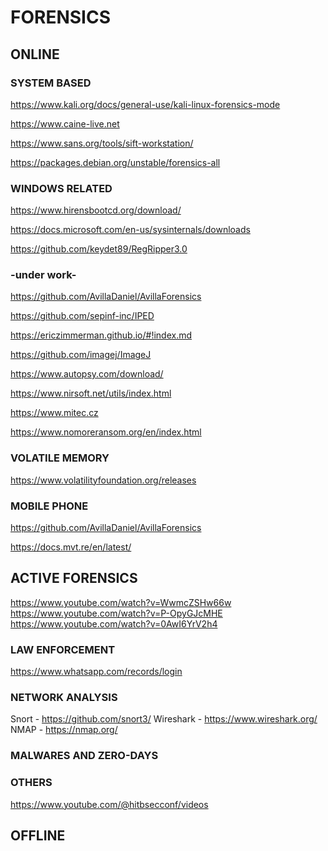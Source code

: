 # FORENSICS

## ONLINE  

### SYSTEM BASED  

https://www.kali.org/docs/general-use/kali-linux-forensics-mode  

https://www.caine-live.net  

https://www.sans.org/tools/sift-workstation/  

https://packages.debian.org/unstable/forensics-all  

### WINDOWS RELATED  

https://www.hirensbootcd.org/download/  

https://docs.microsoft.com/en-us/sysinternals/downloads  

https://github.com/keydet89/RegRipper3.0  

### -under work-  

https://github.com/AvillaDaniel/AvillaForensics  

https://github.com/sepinf-inc/IPED  

https://ericzimmerman.github.io/#!index.md  

https://github.com/imagej/ImageJ  

https://www.autopsy.com/download/  

https://www.nirsoft.net/utils/index.html  

https://www.mitec.cz  

https://www.nomoreransom.org/en/index.html  

### VOLATILE MEMORY

https://www.volatilityfoundation.org/releases  

### MOBILE PHONE  

https://github.com/AvillaDaniel/AvillaForensics  

https://docs.mvt.re/en/latest/  

## ACTIVE FORENSICS

https://www.youtube.com/watch?v=WwmcZSHw66w  
https://www.youtube.com/watch?v=P-OpyGJcMHE  
https://www.youtube.com/watch?v=0AwI6YrV2h4  

### LAW ENFORCEMENT
https://www.whatsapp.com/records/login  

### NETWORK ANALYSIS

Snort - https://github.com/snort3/
Wireshark - https://www.wireshark.org/
NMAP - https://nmap.org/

### MALWARES AND ZERO-DAYS  


### OTHERS  

https://www.youtube.com/@hitbsecconf/videos

## OFFLINE




